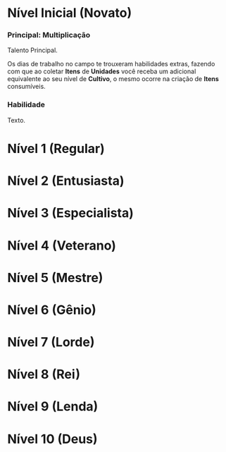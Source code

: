 # Nível Inicial (Novato)

### Principal: Multiplicação

Talento Principal.

Os dias de trabalho no campo te trouxeram habilidades extras, fazendo com que ao coletar **Itens** de **Unidades** você receba um adicional equivalente ao seu nível de **Cultivo**, o mesmo ocorre na criação de **Itens** consumíveis.

### Habilidade

Texto.

# Nível 1 (Regular)

# Nível 2 (Entusiasta)

# Nível 3 (Especialista)

# Nível 4 (Veterano)

# Nível 5 (Mestre)

# Nível 6 (Gênio)

# Nível 7 (Lorde)

# Nível 8 (Rei)

# Nível 9 (Lenda)

# Nível 10 (Deus)
